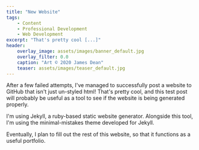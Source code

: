 ```yaml
---
title: "New Website"
tags:
    - Content
    - Professional Development
    - Web Development
excerpt: "That's pretty cool [...]"
header:
    overlay_image: assets/images/banner_default.jpg
    overlay_filter: 0.0
    caption: "Art © 2020 James Dean"
    teaser: assets/images/teaser_default.jpg
---
```



After a few failed attempts, I've managed to successfully post a website to GitHub that isn't just un-styled html! That's pretty cool, and this test post will probably be useful as a tool to see if the website is being generated properly.

I'm using Jekyll, a ruby-based static website generator. Alongside this tool, I'm using the minimal-mistakes theme developed for Jekyll.

Eventually, I plan to fill out the rest of this website, so that it functions as a useful portfolio.